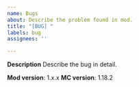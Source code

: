 ```yaml
---
name: Bugs
about: Describe the problem found in mod.
title: "[BUG] "
labels: bug
assignees: ''

---
```


**Description**
Describe the bug in detail.

**Mod version**: 1.x.x
**MС version**: 1.18.2
